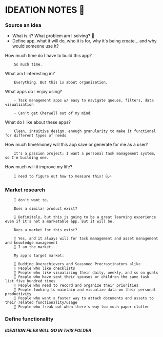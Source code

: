 # IDEATION NOTES 🥄 #

### Source an idea ###

- What is it? What problem am I solving? 🤍
- Define app, what it will do, who it is for, why it's being create... and why would someone use it?

How much time do I have to build this app?

        So much time.

What am I interesting in?

        Everything. But this is about organization.

What apps do I enjoy using?

        - Task management apps w/ easy to navigate queues, filters, data visualization
        
        - Can't get Cherwell out of my mind

What do I like about these apps?

        Clean, intuitive design, enough granularity to make it functional for different types of needs

How much time/money will this app save or generate for me as a user?

        It's a passion project; I want a personal task management system, so I'm building one.

How much will it improve my life?

        I need to figure out how to measure this! 🌜⭐

### Market research ###

        I don't want to.

        Does a similar product exist?

        🌷 Definitely, but this is going to be a great learning experience even if it's not a marketable app. But it will be.

        Does a market for this exist?

        🌷 Yes, and it always will for task management and asset management and knowledge management
        🌷 I am the market.

        My app's target market:

        🌷 Budding Overachievers and Seasoned Procrastinators alike
        🌷 People who like checklists
        🌷 People who like visualizing their daily, weekly, and so on goals
        🌷 People who have sent their spouses or children the same task list five hundred times
        🌷 People who need to record and organize their priorities
        🌷 People looking to maintain and visualize data on their personal productivity
        🌷 People who want a faster way to attach documents and assets to their related functionality/usage
        🌷 People who freak out when there's way too much paper clutter

### Define functionality ###

##### IDEATION FILES WILL GO IN THIS FOLDER #####